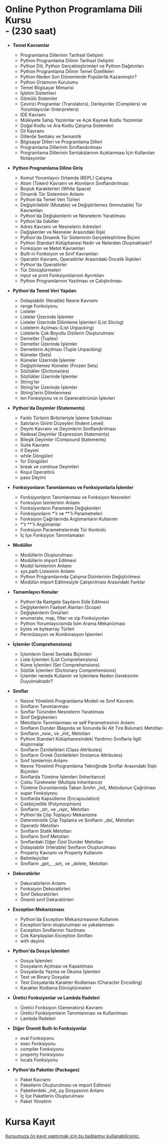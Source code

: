 # Online Python Programlama Dili Kursu <br> - (230 saat)

* __Temel Kavramlar__
  * Programlama Dillerinin Tarihsel Gelişimi
  * Python Programlama Dilinin Tarihsel Gelişimi
  * Python Dili, Python Gerçekleştirimleri ve Python Dağıtımları
  * Python Programlama Dilinin Temel Özellikleri
  * Python Neden Son Dönemlerde Popülerlik Kazanmıştır?
  * Python Ortamının Kurulumu
  * Temel Bilgisayar Mimarisi
  * İşletim Sistemleri
  * Gömülü Sistemler
  * Çevirici Programlar (Translators), Derleyiciler (Compilers) ve Yorumlayıcılar (Interpreters)
  * IDE Kavramı
  * Mülkiyete Sahip Yazılımlar ve Açık Kaynak Kodlu Yazılımlar
  * Doğal Kodlu ve Ara Kodlu Çalışma Sistemleri
  * Dil Kavramı
  * Dillerde Sentaks ve Semantik
  * Bilgisayar Dilleri ve Programlama Dilleri
  * Programlama Dillerinin Sınıflandırılması
  * Programlama Dillerinin Sentakslarının Açıklanması İçin Kullanılan Notasyonlar

* __Python Programlama Diline Giriş__
    * Komut Yorumlayıcı Ortamda (REPL) Çalışma
    * Atom (Token) Kavramı ve Atomların Sınıflandırılması
    * Boşluk Karakterleri (White Space)
    * Dinamik Tür Sisteminin Anlamı
    * Python'da Temel Veri Türleri
    * Değiştirilebilir (Mutable) ve Değiştirilemez (Immutable) Tür Kavramları
    * Python'da Değişkenlerin ve Nesnelerin Yaratılması
    * Python'da Sabitler
    * Adres Kavramı ve Nesnelerin Adresleri
    * Değişkenler ve Nesneler Arasındaki İlişki
    * Python'da Dinamik Tür Sisteminin Gerçekleştirilme Biçimi
    * Python Standart Kütüphanesi Nedir ve Nelerden Oluşmaktadır? 
    * Fonksiyon ve Metot Kavramları
    * Built-in Fonksiyon ve Sınıf Kavramları
    * Operatör Kavramı, Operatörler Arasındaki Öncelik İlişkileri
    * Python'da Operatörler
    * Tür Dönüştürmeleri 
    * input ve print Fonksiyonlarının Ayrıntıları
    * Python Programlarının Yazılması ve Çalıştırılması

* __Python'da Temel Veri Yapıları__
    * Dolaşılabilir (Iterable) Nesne Kavramı
    * range Fonksiyonu
    * Listeler
    * Listeler Üzerinde İşlemler
    * Listeler Üzerinde Dilimleme İşlemleri (List Slicing)
    * Listelerin Açılması (List Unpacking)
    * Listelerle Çok Boyutlu Dizilerin Oluşturulması
    * Demetler (Tuples)
    * Demetler Üzerinde İşlemler
    * Demetlerin Açılması (Tuple Unpacking)
    * Kümeler (Sets)
    * Kümeler Üzerinde İşlemler
    * Değiştirilemez Kümeler (Frozen Sets)
    * Sözlükler (Dictionaries)
    * Sözlükler Üzerinde İşlemler
    * String'ler
    * String'ler Üzerinde İşlemler
    * String'lerin Dilimlenmesi
    * len Fonksiyonu ve in Opereratörünün İşlevleri

* __Python'da Deyimler (Statements)__
    * Farklı Türlerin Birbirleriyle İşleme Sokulması
    * Satırların Girinti Düzeyleri (Indent Level)
    * Deyim Kavramı ve Deyimlerin Sınıflandırılması
    * İfadesel Deyimler (Expression Statements)
    * Bileşik Deyimler (Compound Statements)
    * Suite Kavramı
    * if Deyimi
    * while Döngüleri
    * for Döngüleri
    * break ve continue Deyimleri
    * Koşul Operatörü
    * pass Deyimi

* __Fonksiyonların Tanımlanması ve Fonksiyonlarla İşlemler__
    * Fonksiyonların Tanımlanması ve Fonksiyon Nesneleri
    * Fonksiyon İsimlerinin Anlamı
    * Fonksiyonların Parametre Değişkenleri
    * Fonksiyonların \*'lı ve \**'lı Parametreleri
    * Fonksiyon Çağrılarında Argümanların Kullanımı
    * \*'lı \**'lı Argümanlar
    * Fonksiyon Parametrelerinde Tür Kontrolü
    * İç İçe Fonksiyon Tanımlamaları

* __Modüller__
    * Modüllerin Oluşturulması
    * Modüllerin import Edilmesi
    * Modül İsimlerinin Anlamı
    * sys.path Listesinin Anlamı
    * Python Programlarında Çalışma Dizinlerinin Değiştirilmesi
    * Modülün import Edilmesiyle Çalıştırılması Arasındaki Farklar

* __Tamamlayıcı Konular__
    * Python'da Rastgele Sayıların Elde Edilmesi
    * Değişkenlerin Faaliyet Alanları (Scope)
    * Değişkenlerin Ömürleri
    * enumerate, map, filter ve zip Fonksiyonları
    * Python Yorumlayıcısında İsim Arama Mekanizması
    * bytes ve bytearray Türleri
    * Permütasyon ve Kombinasyon İşlemleri

* __İçlemler (Comprehensions)__
    * İçlemlerin Genel Sentaks Biçimleri
    * Liste İçlemleri (List Comprehensions)
    * Küme İçlemleri (Set Comprehensions)
    * Sözlük İçlemleri (Dictionary Comprehensions)
    * İçlemler nerede Kullanılır ve İçlemlere Neden Gereksinim Duyulmaktadır?

* __Sınıflar__
    * Nesne Yönelimli Programlama Modeli ve Sınıf Kavramı
    * Sınıfların Tanımlanması
    * Sınıflar Türünden Nesnelerin Yaratılması
    * Sınıf Değişkenleri 
    * Metotların Tanımlanması ve self Parametresinin Anlamı
    * Sınıfların Dunder (Başında ve Sonunda İki Alt Tire Bulunan) Metotları
    * Sınıfların \__new__ ve \__init__ Metotları
    * Python Standart Kütüphanesindeki Yardımcı Sınıflarla İlgili Alıştırmalar
    * Sınıfların Öznitelikleri (Class Attributes)
    * Sınıfların Örnek Öznitelikleri (Instance Attributes)
    * Sınıf İsimlerinin Anlamı
    * Nesne Yönelimli Programlama Tekniğinde Sınıflar Arasındaki İlişki Biçimleri
    * Sınıflarda Türetme İşlemleri (Inheritance)
    * Çoklu Türetmeler (Multiple Inheritance)
    * Türetme Durumlarında Taban Sınıfın \__init\__ Metodunun Çağrılması
    * super Fonksiyonu
    * Sınıflarda Kapsülleme (Encapsulation)
    * Çokbiçimlilik (Polymorphism)
    * Sınıfların \__str\__ ve \__repr\__ Metotları
    * Python'da Çöp Toplayıcı Mekanizma
    * Deterministik Çöp Toplama ve Sınıfların \__del\__ Metotları
    * Operatör Metotları
    * Sınıfların Statik Metotları
    * Sınıfların Sınıf Metotları
    * Sınıflardaki Diğer Özel Dunder Metotları
    * Dolaşılabilir (Irterable) Sınıfların Oluşturulması
    * Property Kavramı ve Property Kullanımı
    * Betimleyiciler
    * Sınıfların \__get\__, \__set\__ ve \__delete\__ Metotları

* __Dekoratörler__
    * Dekoratörlerin Anlamı
    * Fonksiyon Dekoratörleri
    * Sınıf Dekoratörleri
    * Önemli sınıf Dekaratörleri

* __Exception Mekanizması__
    * Python'da Exception Mekanizmasının Kullanımı
    * Exception'ların oluşturulması ve yakalanması
    * Exception Sınıflarının Yazılması
    * Çok Karşılaşılan Exception Sınıfları
    * with deyimi

* __Python'da Dosya İşlemleri__
    * Dosya İşlemleri
    * Dosyaların Açılması ve Kapatılması
    * Dosyalarda Yazma ve Okuma İşlemleri
    * Text ve Binary Dosyalar
    * Text Dosyalarda Karakter Kodlaması (Character Encoding)
    * Karakter Kodlama Dönüştürmeleri

* __Üretici Fonksiyonlar ve Lambda İfadeleri__
    * Üretici Fonksiyon (Generators) Kavramı
    * Üretici Fonksiyonların Tanımlanması ve Kullanılması
    * Lambda İfadeleri

* __Diğer Önemli Built-In Fonksiyonlar__
    * eval Fonksiyonu
    * exec Fonksiyonu
    * compiler Fonksiyonu
    * property Fonksiyonu
    * locals Fonksiyonu

* __Python'da Paketler (Packages)__
    * Paket Kavramı
    * Paketlerin Oluşturulması ve import Edilmesi
    * Paketlerdeki \__init\__.py Dosyasının Anlamı
    * İç İçe Paketlerin Oluşturulması
    * Paket Yönetimi
    
# Kursa Kayıt
[Kursumuza ön kayıt yaptırmak için bu bağlantıyı kullanabilirsiniz.]()

